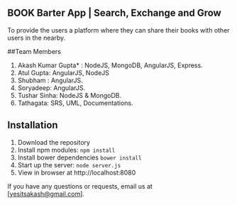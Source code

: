 ## BOOK Barter App | Search, Exchange and Grow 
To provide the users a platform where they can share their books with other users in the nearby.

##Team Members
1. Akash Kumar Gupta* : NodeJS, MongoDB, AngularJS, Express.
2. Atul Gupta: AngularJS, NodeJS
3. Shubham : AngularJS.
4. Soryadeep: AngularJS.
5. Tushar Sinha: NodeJS & MongoDB.
6. Tathagata: SRS, UML, Documentations.

## Installation
1. Download the repository
2. Install npm modules: `npm install`
3. Install bower dependencies `bower install`
4. Start up the server: `node server.js`
5. View in browser at http://localhost:8080

If you have any questions or requests, email us at [yesitsakash@gmail.com].
